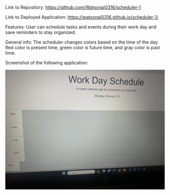 Link to Repository: https://github.com/Watsonaj0316/scheduler-1 

Link to Deployed Application:
https://watsonaj0316.github.io/scheduler-1/ 


Features: User can schedule tasks and events during their work day and save reminders to stay organized.

General info: The scheduler changes colors based on the time of the day. Red color is present time, green color is future time, and gray color is past time.


Screenshot of the  following application:

 ![screenshot](IMG_5936.jpg)
